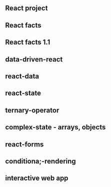 ## React project

## React facts

## React facts 1.1

## data-driven-react

## react-data

## react-state

## ternary-operator

## complex-state - arrays, objects

## react-forms

## conditiona;-rendering

## interactive web app
